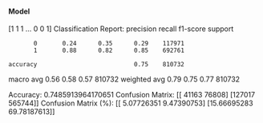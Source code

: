 #### Model
[1 1 1 ... 0 0 1]
Classification Report:
              precision    recall  f1-score   support

           0       0.24      0.35      0.29    117971
           1       0.88      0.82      0.85    692761

    accuracy                           0.75    810732
   macro avg       0.56      0.58      0.57    810732
weighted avg       0.79      0.75      0.77    810732

Accuracy: 0.7485913964170651
Confusion Matrix:
[[ 41163  76808]
 [127017 565744]]
Confusion Matrix (%):
[[ 5.07726351  9.47390753]
 [15.66695283 69.78187613]]
